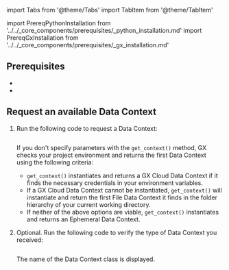 import Tabs from '@theme/Tabs'
import TabItem from '@theme/TabItem'

import PrereqPythonInstallation from '../../_core_components/prerequisites/_python_installation.md'
import PrereqGxInstallation from '../../_core_components/prerequisites/_gx_installation.md'

## Prerequisites

- <PrereqPythonInstallation/>
- <PrereqGxInstallation/> 

## Request an available Data Context

<Tabs>

<TabItem value="procedure" label="Procedure">

1. Run the following code to request a Data Context:

   ```python title='Python input' name="core/set_up_a_gx_environment/_create_a_data_context/quick_start.py import great_expectations and get a context"
   ```

   If you don't specify parameters with the `get_context()` method, GX checks your project environment and returns the first Data Context using the following criteria:

   - `get_context()` instantiates and returns a GX Cloud Data Context if it finds the necessary credentials in your environment variables.
   - If a GX Cloud Data Context cannot be instantiated, `get_context()` will instantiate and return the first File Data Context it finds in the folder hierarchy of your current working directory.
   - If neither of the above options are viable, `get_context()` instantiates and returns an Ephemeral Data Context.

2. Optional. Run the following code to verify the type of Data Context you received:

   ```python title="Python input" name="core/set_up_a_gx_environment/_create_a_data_context/quick_start.py check_context_type"
   ```

   The name of the Data Context class is displayed.

</TabItem>

<TabItem value="sample_code" label="Sample code">

```python title="Python input" name="core/set_up_a_gx_environment/_create_a_data_context/quick_start.py full example code"
```

</TabItem>

</Tabs>